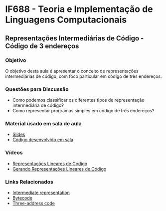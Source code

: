 # IF688 - Teoria e Implementação de Linguagens Computacionais

## Representações Intermediárias de Código - Código de 3 endereços

### Objetivo

O objetivo desta aula é apresentar o conceito de representações intermediárias de código, com foco particular em código de três endereços.

### Questões para Discussão

- Como podemos classificar os diferentes tipos de representação intermediária de código? 
- Como representar programas simples em código de três endereços?

### Material usado em sala de aula

- [Slides](https://drive.google.com/file/d/1jdwW3m3UbD_MuuAPM7Wae7G0Dj1RN4sG/view)
- [Código desenvolvido em sala](https://github.com/if688/if688.github.io/tree/master/2025-02-11)

### Vídeos

- [Representações Lineares de Código](https://www.youtube.com/watch?v=OlSgNM7k6Vc)
- [Gerando Representações Lineares de Código](https://www.youtube.com/watch?v=T69WHa90QQs)

### Links Relacionados

- [Intermediate representation](https://en.wikipedia.org/wiki/Intermediate_representation)
- [Bytecode](https://en.wikipedia.org/wiki/Bytecode)
- [Three-address code](https://en.wikipedia.org/wiki/Three-address_code)
